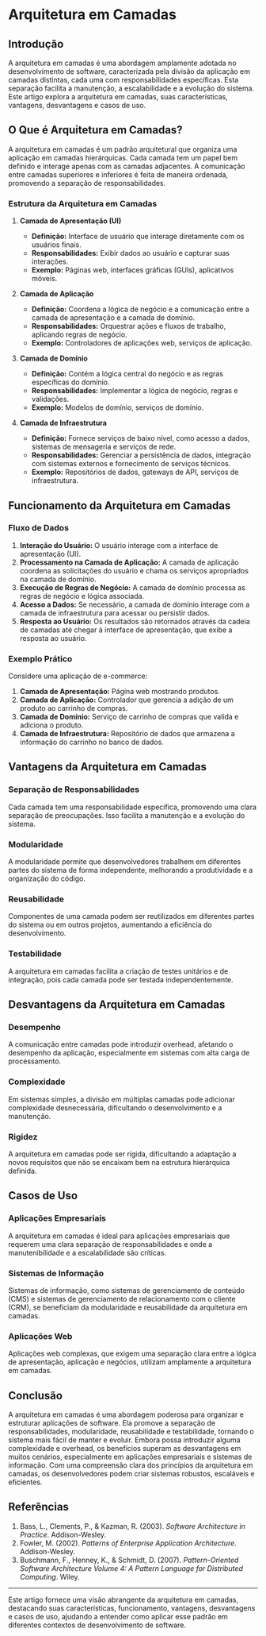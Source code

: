 # Arquitetura em Camadas

## Introdução

A arquitetura em camadas é uma abordagem amplamente adotada no desenvolvimento de software, caracterizada pela divisão da aplicação em camadas distintas, cada uma com responsabilidades específicas. Esta separação facilita a manutenção, a escalabilidade e a evolução do sistema. Este artigo explora a arquitetura em camadas, suas características, vantagens, desvantagens e casos de uso.

## O Que é Arquitetura em Camadas?

A arquitetura em camadas é um padrão arquitetural que organiza uma aplicação em camadas hierárquicas. Cada camada tem um papel bem definido e interage apenas com as camadas adjacentes. A comunicação entre camadas superiores e inferiores é feita de maneira ordenada, promovendo a separação de responsabilidades.

### Estrutura da Arquitetura em Camadas

1. **Camada de Apresentação (UI)**
   - **Definição:** Interface de usuário que interage diretamente com os usuários finais.
   - **Responsabilidades:** Exibir dados ao usuário e capturar suas interações.
   - **Exemplo:** Páginas web, interfaces gráficas (GUIs), aplicativos móveis.

2. **Camada de Aplicação**
   - **Definição:** Coordena a lógica de negócio e a comunicação entre a camada de apresentação e a camada de domínio.
   - **Responsabilidades:** Orquestrar ações e fluxos de trabalho, aplicando regras de negócio.
   - **Exemplo:** Controladores de aplicações web, serviços de aplicação.

3. **Camada de Domínio**
   - **Definição:** Contém a lógica central do negócio e as regras específicas do domínio.
   - **Responsabilidades:** Implementar a lógica de negócio, regras e validações.
   - **Exemplo:** Modelos de domínio, serviços de domínio.

4. **Camada de Infraestrutura**
   - **Definição:** Fornece serviços de baixo nível, como acesso a dados, sistemas de mensageria e serviços de rede.
   - **Responsabilidades:** Gerenciar a persistência de dados, integração com sistemas externos e fornecimento de serviços técnicos.
   - **Exemplo:** Repositórios de dados, gateways de API, serviços de infraestrutura.

## Funcionamento da Arquitetura em Camadas

### Fluxo de Dados

1. **Interação do Usuário:** O usuário interage com a interface de apresentação (UI).
2. **Processamento na Camada de Aplicação:** A camada de aplicação coordena as solicitações do usuário e chama os serviços apropriados na camada de domínio.
3. **Execução de Regras de Negócio:** A camada de domínio processa as regras de negócio e lógica associada.
4. **Acesso a Dados:** Se necessário, a camada de domínio interage com a camada de infraestrutura para acessar ou persistir dados.
5. **Resposta ao Usuário:** Os resultados são retornados através da cadeia de camadas até chegar à interface de apresentação, que exibe a resposta ao usuário.

### Exemplo Prático

Considere uma aplicação de e-commerce:
1. **Camada de Apresentação:** Página web mostrando produtos.
2. **Camada de Aplicação:** Controlador que gerencia a adição de um produto ao carrinho de compras.
3. **Camada de Domínio:** Serviço de carrinho de compras que valida e adiciona o produto.
4. **Camada de Infraestrutura:** Repositório de dados que armazena a informação do carrinho no banco de dados.

## Vantagens da Arquitetura em Camadas

### Separação de Responsabilidades

Cada camada tem uma responsabilidade específica, promovendo uma clara separação de preocupações. Isso facilita a manutenção e a evolução do sistema.

### Modularidade

A modularidade permite que desenvolvedores trabalhem em diferentes partes do sistema de forma independente, melhorando a produtividade e a organização do código.

### Reusabilidade

Componentes de uma camada podem ser reutilizados em diferentes partes do sistema ou em outros projetos, aumentando a eficiência do desenvolvimento.

### Testabilidade

A arquitetura em camadas facilita a criação de testes unitários e de integração, pois cada camada pode ser testada independentemente.

## Desvantagens da Arquitetura em Camadas

### Desempenho

A comunicação entre camadas pode introduzir overhead, afetando o desempenho da aplicação, especialmente em sistemas com alta carga de processamento.

### Complexidade

Em sistemas simples, a divisão em múltiplas camadas pode adicionar complexidade desnecessária, dificultando o desenvolvimento e a manutenção.

### Rigidez

A arquitetura em camadas pode ser rígida, dificultando a adaptação a novos requisitos que não se encaixam bem na estrutura hierárquica definida.

## Casos de Uso

### Aplicações Empresariais

A arquitetura em camadas é ideal para aplicações empresariais que requerem uma clara separação de responsabilidades e onde a manutenibilidade e a escalabilidade são críticas.

### Sistemas de Informação

Sistemas de informação, como sistemas de gerenciamento de conteúdo (CMS) e sistemas de gerenciamento de relacionamento com o cliente (CRM), se beneficiam da modularidade e reusabilidade da arquitetura em camadas.

### Aplicações Web

Aplicações web complexas, que exigem uma separação clara entre a lógica de apresentação, aplicação e negócios, utilizam amplamente a arquitetura em camadas.

## Conclusão

A arquitetura em camadas é uma abordagem poderosa para organizar e estruturar aplicações de software. Ela promove a separação de responsabilidades, modularidade, reusabilidade e testabilidade, tornando o sistema mais fácil de manter e evoluir. Embora possa introduzir alguma complexidade e overhead, os benefícios superam as desvantagens em muitos cenários, especialmente em aplicações empresariais e sistemas de informação. Com uma compreensão clara dos princípios da arquitetura em camadas, os desenvolvedores podem criar sistemas robustos, escaláveis e eficientes.

## Referências

1. Bass, L., Clements, P., & Kazman, R. (2003). *Software Architecture in Practice*. Addison-Wesley.
2. Fowler, M. (2002). *Patterns of Enterprise Application Architecture*. Addison-Wesley.
3. Buschmann, F., Henney, K., & Schmidt, D. (2007). *Pattern-Oriented Software Architecture Volume 4: A Pattern Language for Distributed Computing*. Wiley.

---

Este artigo fornece uma visão abrangente da arquitetura em camadas, destacando suas características, funcionamento, vantagens, desvantagens e casos de uso, ajudando a entender como aplicar esse padrão em diferentes contextos de desenvolvimento de software.